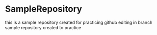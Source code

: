 # SampleRepository
this is a sample repository created for practicing github
editing in branch
sample repository created to practice
